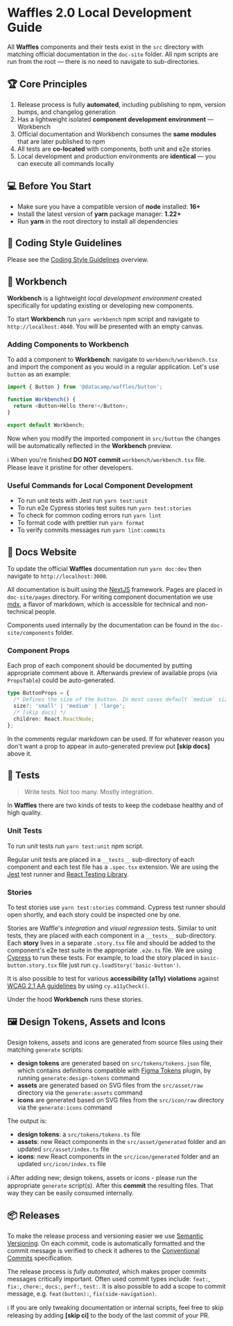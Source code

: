# Waffles 2.0 Local Development Guide

All **Waffles** components and their tests exist in the `src` directory with matching official documentation in the `doc-site` folder. All npm scripts are run from the root — there is no need to navigate to sub-directories.

## 🏆 Core Principles

1. Release process is fully **automated**, including publishing to npm, version bumps, and changelog generation
2. Has a lightweight isolated **component development environment** — Workbench
3. Official documentation and Workbench consumes the **same modules** that are later published to npm
4. All tests are **co-located** with components, both unit and e2e stories
5. Local development and production environments are **identical** — you can execute all commands locally

## 💻 Before You Start

- Make sure you have a compatible version of **node** installed: **16+**
- Install the latest version of **yarn** package manager: **1.22+**
- Run **yarn** in the root directory to install all dependencies

## 🎨 Coding Style Guidelines

Please see the [Coding Style Guidelines](https://github.com/datacamp/waffles/blob/master/docs/CODING_STYLE.md) overview.

## 🔧 Workbench

**Workbench** is a lightweight _local development environment_ created specifically for updating existing or developing new components.

To start **Workbench** run `yarn workbench` npm script and navigate to `http://localhost:4040`. You will be presented with an empty canvas.

### Adding Components to Workbench

To add a component to **Workbench**: navigate to `workbench/workbench.tsx` and import the component as you would in a regular application. Let's use `button` as an example:

```js
import { Button } from '@datacamp/waffles/button';

function Workbench() {
  return <Button>Hello there!</Button>;
}

export default Workbench;
```

Now when you modify the imported component in `src/button` the changes will be automatically reflected in the **Workbench** preview.

ℹ️ When you're finished **DO NOT commit** `workbench/workbench.tsx` file. Please leave it pristine for other developers.

### Useful Commands for Local Component Development

- To run unit tests with Jest run `yarn test:unit`
- To run e2e Cypress stories test suites run `yarn test:stories`
- To check for common coding errors run `yarn lint`
- To format code with prettier run `yarn format`
- To verify commits messages run `yarn lint:commits`

## 📄 Docs Website

To update the official **Waffles** documentation run `yarn doc:dev` then navigate to `http://localhost:3000`.

All documentation is built using the [NextJS](https://nextjs.org/docs) framework. Pages are placed in `doc-site/pages` directory. For writing component documentation we use [mdx](https://mdxjs.com/), a flavor of markdown, which is accessible for technical and non-technical people.

Components used internally by the documentation can be found in the `doc-site/components` folder.

### Component Props

Each prop of each component should be documented by putting appropriate comment above it. Afterwards preview of available props (via `PropsTable`) could be auto-generated.

```ts
type ButtonProps = {
  /* Defines the size of the button. In most cases default `medium` size should be used. */
  size?: 'small' | 'medium' | 'large';
  /* [skip docs] */
  children: React.ReactNode;
};
```

In the comments regular markdown can be used. If for whatever reason you don't want a prop to appear in auto-generated preview put **[skip docs]** above it.

## 🧪 Tests

> Write tests. Not too many. Mostly integration.

In **Waffles** there are two kinds of tests to keep the codebase healthy and of high quality.

### Unit Tests

To run unit tests run `yarn test:unit` npm script.

Regular unit tests are placed in a `__tests__` sub-directory of each component and each test file has a `.spec.tsx` extension. We are using the [Jest](https://jestjs.io/docs/getting-started) test runner and [React Testing Library](https://testing-library.com/docs/react-testing-library/intro/).

### Stories

To test stories use `yarn test:stories` command. Cypress test runner should open shortly, and each story could be inspected one by one.

Stories are Waffle's _integration_ and _visual regression_ tests. Similar to unit tests, they are placed with each component in a `__tests__` sub-directory. Each **story** lives in a separate `.story.tsx` file and should be added to the component's e2e test suite in the appropriate `.e2e.ts` file. We are using [Cypress](https://docs.cypress.io/) to run these tests. For example, to load the story placed in `basic-button.story.tsx` file just run `cy.loadStory('basic-button')`.

It is also possible to test for various **accessibility (a11y) violations** against [WCAG 2.1 AA guidelines](https://www.w3.org/TR/WCAG21/) by using `cy.a11yCheck()`.

Under the hood **Workbench** runs these stories.

## 🖼️ Design Tokens, Assets and Icons

Design tokens, assets and icons are generated from source files using their matching `generate` scripts:

- **design tokens** are generated based on `src/tokens/tokens.json` file, which contains definitions compatible with [Figma Tokens](https://www.figma.com/community/plugin/843461159747178978/Figma-Tokens) plugin, by running `generate:design-tokens` command
- **assets** are generated based on SVG files from the `src/asset/raw` directory via the `generate:assets` command
- **icons** are generated based on SVG files from the `src/icon/raw` directory via the `generate:icons` command

The output is:

- **design tokens**: a `src/tokens/tokens.ts` file
- **assets**: new React components in the `src/asset/generated` folder and an updated `src/asset/index.ts` file
- **icons**: new React components in the `src/icon/generated` folder and an updated `src/icon/index.ts` file

ℹ️ After adding new; design tokens, assets or icons - please run the appropriate `generate` script(s). After this **commit** the resulting files. That way they can be easily consumed internally.

## 📦 Releases

To make the release process and versioning easier we use [Semantic Versioning](https://semver.org/). On each commit, code is automatically formatted and the commit message is verified to check it adheres to the [Conventional Commits](https://www.conventionalcommits.org/en/v1.0.0/) specification.

The release process is _fully automated_, which makes proper commits messages critically important. Often used commit types include: `feat:`, `fix:`, `chore:`, `docs:`, `perf:`, `test:`. It is also possible to add a scope to commit message, e.g. `feat(button):`, `fix(side-navigation)`.

ℹ️ If you are only tweaking documentation or internal scripts, feel free to skip releasing by adding **[skip ci]** to the body of the last commit of your PR.
